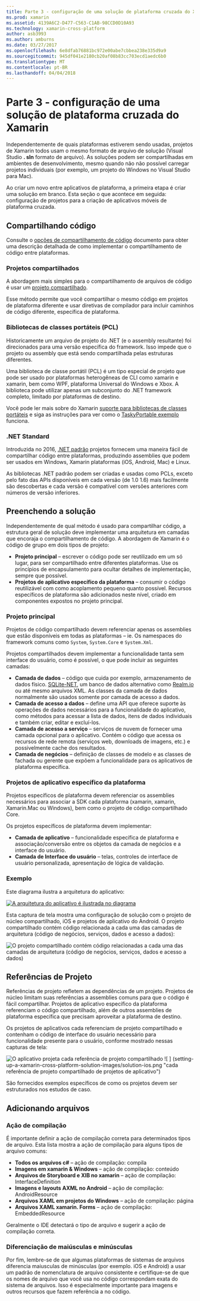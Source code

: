 ```yaml
---
title: Parte 3 - configuração de uma solução de plataforma cruzada do Xamarin
ms.prod: xamarin
ms.assetid: 4139A6C2-D477-C563-C1AB-98CCD0D10A93
ms.technology: xamarin-cross-platform
author: asb3993
ms.author: amburns
ms.date: 03/27/2017
ms.openlocfilehash: 6e8dfab76881bc972e00abe7cbbea238e335d9a9
ms.sourcegitcommit: 945df041e2180cb20af08b83cc703ecd1aedc6b0
ms.translationtype: MT
ms.contentlocale: pt-BR
ms.lasthandoff: 04/04/2018
---
```

# <a name="part-3---setting-up-a-xamarin-cross-platform-solution"></a>Parte 3 - configuração de uma solução de plataforma cruzada do Xamarin

Independentemente de quais plataformas estiverem sendo usadas, projetos de Xamarin todos usam o mesmo formato de arquivo de solução (Visual Studio **. sln** formato de arquivo). As soluções podem ser compartilhadas em ambientes de desenvolvimento, mesmo quando não não possível carregar projetos individuais (por exemplo, um projeto do Windows no Visual Studio para Mac).



Ao criar um novo entre aplicativos de plataforma, a primeira etapa é criar uma solução em branco. Esta seção o que acontece em seguida: configuração de projetos para a criação de aplicativos móveis de plataforma cruzada.

 <a name="Sharing_Code" />


## <a name="sharing-code"></a>Compartilhando código

Consulte o [opções de compartilhamento de código](~/cross-platform/app-fundamentals/code-sharing.md) documento para obter uma descrição detalhada de como implementar o compartilhamento de código entre plataformas.

 <a name="Shared_Asset_Projects" />


### <a name="shared-projects"></a>Projetos compartilhados

A abordagem mais simples para o compartilhamento de arquivos de código é usar um [projeto compartilhado](~/cross-platform/app-fundamentals/shared-projects.md).

Esse método permite que você compartilhar o mesmo código em projetos de plataforma diferente e usar diretivas de compilador para incluir caminhos de código diferente, específica de plataforma.

 <a name="Portable_Class_Libraries" />


### <a name="portable-class-libraries-pcl"></a>Bibliotecas de classes portáteis (PCL)

Historicamente um arquivo de projeto do .NET (e o assembly resultante) foi direcionados para uma versão específica do framework. Isso impede que o projeto ou assembly que está sendo compartilhada pelas estruturas diferentes.

Uma biblioteca de classe portátil (PCL) é um tipo especial de projeto que pode ser usado por plataformas heterogêneas de CLI como xamarin e xamarin, bem como WPF, plataforma Universal do Windows e Xbox. A biblioteca pode utilizar apenas um subconjunto do .NET framework completo, limitado por plataformas de destino.

Você pode ler mais sobre do Xamarin [suporte para bibliotecas de classes portáteis](~/cross-platform/app-fundamentals/pcl.md) e siga as instruções para ver como o [TaskyPortable exemplo](https://github.com/xamarin/mobile-samples/tree/master/TaskyPortable) funciona.


### <a name="net-standard"></a>.NET Standard

Introduzida no 2016, [.NET padrão](~/cross-platform/app-fundamentals/net-standard.md) projetos fornecem uma maneira fácil de compartilhar código entre plataformas, produzindo assemblies que podem ser usados em Windows, Xamarin plataformas (iOS, Android, Mac) e Linux.

As bibliotecas .NET padrão podem ser criadas e usadas como PCLs, exceto pelo fato das APIs disponíveis em cada versão (de 1.0 1.6) mais facilmente são descobertas e cada versão é compatível com versões anteriores com números de versão inferiores.



 <a name="Populating_the_Solution" />


## <a name="populating-the-solution"></a>Preenchendo a solução

Independentemente de qual método é usado para compartilhar código, a estrutura geral de solução deve implementar uma arquitetura em camadas que encoraja o compartilhamento de código.
A abordagem de Xamarin é o código de grupo em dois tipos de projeto:

-   **Projeto principal** – escrever o código pode ser reutilizado em um só lugar, para ser compartilhado entre diferentes plataformas. Use os princípios de encapsulamento para ocultar detalhes de implementação, sempre que possível.
-   **Projetos de aplicativo específico da plataforma** – consumir o código reutilizável com como acoplamento pequeno quanto possível. Recursos específicos de plataforma são adicionados neste nível, criado em componentes expostos no projeto principal.


 <a name="Core_Project" />


### <a name="core-project"></a>Projeto principal

Projetos de código compartilhado devem referenciar apenas os assemblies que estão disponíveis em todas as plataformas – ie. Os namespaces do framework comuns como `System`, `System.Core` e `System.Xml`.

Projetos compartilhados devem implementar a funcionalidade tanta sem interface do usuário, como é possível, o que pode incluir as seguintes camadas:

-   **Camada de dados** – código que cuida por exemplo, armazenamento de dados físico.  [SQLite-NET](https://github.com/praeclarum/sqlite-net), um banco de dados alternativo como [Realm.io](https://realm.io/products/realm-mobile-database/) ou até mesmo arquivos XML. As classes da camada de dados normalmente são usados somente por camada de acesso a dados.
-   **Camada de acesso a dados** – define uma API que oferece suporte às operações de dados necessários para a funcionalidade do aplicativo, como métodos para acessar a lista de dados, itens de dados individuais e também criar, editar e excluí-los.
-   **Camada de acesso a serviço** – serviços de nuvem de fornecer uma camada opcional para o aplicativo. Contém o código que acessa os recursos de rede remota (serviços web, downloads de imagens, etc.) e possivelmente cache dos resultados.
-   **Camada de negócios** – definição de classes de modelo e as classes de fachada ou gerente que expõem a funcionalidade para os aplicativos de plataforma específica.


 <a name="Platform-Specific_Application_Projects" />


### <a name="platform-specific-application-projects"></a>Projetos de aplicativo específico da plataforma

Projetos específicos de plataforma devem referenciar os assemblies necessários para associar a SDK cada plataforma (xamarin, xamarin, Xamarin.Mac ou Windows), bem como o projeto de código compartilhado Core.

Os projetos específicos de plataforma devem implementar:

-   **Camada de aplicativo** – funcionalidade específica de plataforma e associação/conversão entre os objetos da camada de negócios e a interface do usuário.
-   **Camada de Interface do usuário** – telas, controles de interface de usuário personalizada, apresentação de lógica de validação.


<a name="Example" />


### <a name="example"></a>Exemplo

Este diagrama ilustra a arquitetura do aplicativo:

 [ ![](setting-up-a-xamarin-cross-platform-solution-images/conceptualarchitecture.png "A arquitetura do aplicativo é ilustrada no diagrama")](setting-up-a-xamarin-cross-platform-solution-images/conceptualarchitecture.png#lightbox)

Esta captura de tela mostra uma configuração de solução com o projeto de núcleo compartilhado, iOS e projetos de aplicativo do Android. O projeto compartilhado contém código relacionada a cada uma das camadas de arquitetura (código de negócios, serviços, dados e acesso a dados):

 ![](setting-up-a-xamarin-cross-platform-solution-images/core-solution-example.png "O projeto compartilhado contém código relacionadas a cada uma das camadas de arquitetura (código de negócios, serviços, dados e acesso a dados)")


 <a name="Project_References" />


## <a name="project-references"></a>Referências de Projeto

Referências de projeto refletem as dependências de um projeto. Projetos de núcleo limitam suas referências a assemblies comuns para que o código é fácil compartilhar.
Projetos de aplicativo específico da plataforma referenciam o código compartilhado, além de outros assemblies de plataforma específica que precisam aproveitar a plataforma de destino.

Os projetos de aplicativos cada referenciam de projeto compartilhado e contenham o código de interface do usuário necessário para funcionalidade presente para o usuário, conforme mostrado nessas capturas de tela:

![](setting-up-a-xamarin-cross-platform-solution-images/solution-android.png "O aplicativo projeta cada referência de projeto compartilhado") ![ ] (setting-up-a-xamarin-cross-platform-solution-images/solution-ios.png "cada referência de projeto compartilhado de projetos de aplicativo")


São fornecidos exemplos específicos de como os projetos devem ser estruturados nos estudos de caso.

 <a name="Adding_Files" />


## <a name="adding-files"></a>Adicionando arquivos

 <a name="Build_Action" />


### <a name="build-action"></a>Ação de compilação

É importante definir a ação de compilação correta para determinados tipos de arquivo. Esta lista mostra a ação de compilação para alguns tipos de arquivo comuns:

-  **Todos os arquivos c#** – ação de compilação: compila
-   **Imagens em xamarin & Windows** – ação de compilação: conteúdo
-   **Arquivos de Storyboard e XIB no xamarin** – ação de compilação: InterfaceDefinition
-   **Imagens e layouts AXML no Android** – ação de compilação: AndroidResource
-  **Arquivos XAML em projetos do Windows** – ação de compilação: página
-  **Arquivos XAML xamarin. Forms** – ação de compilação: EmbeddedResource


Geralmente o IDE detectará o tipo de arquivo e sugerir a ação de compilação correta.

 <a name="Case_Sensitivity" />


### <a name="case-sensitivity"></a>Diferenciação de maiúsculas e minúsculas

Por fim, lembre-se de que algumas plataformas de sistemas de arquivos diferencia maiusculas de minúsculas (por exemplo.
iOS e Android) a usar um padrão de nomenclatura de arquivo consistente e certifique-se de que os nomes de arquivo que você usa no código correspondam exata do sistema de arquivos. Isso é especialmente importante para imagens e outros recursos que fazem referência a no código.
